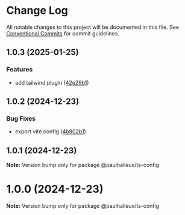 # Change Log

All notable changes to this project will be documented in this file.
See [Conventional Commits](https://conventionalcommits.org) for commit guidelines.

## 1.0.3 (2025-01-25)


### Features

* add tailwind plugin ([42e29b1](https://github.com/paulhalleux/phal-configs/commit/42e29b1c423f34801c7acdd7c620f5594177d1e8))





## 1.0.2 (2024-12-23)


### Bug Fixes

* export vite config ([4b802b1](https://github.com/paulhalleux/phal-configs/commit/4b802b1bd31660bce9e9aff80ccc63358d384c1b))





## 1.0.1 (2024-12-23)

**Note:** Version bump only for package @paulhalleux/ts-config





# 1.0.0 (2024-12-23)

**Note:** Version bump only for package @paulhalleux/ts-config
